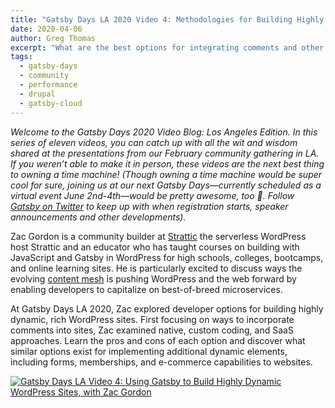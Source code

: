 ```yaml
---
title: "Gatsby Days LA 2020 Video 4: Methodologies for Building Highly Dynamic WordPress Sites Using Gatsby"
date: 2020-04-06
author: Greg Thomas
excerpt: "What are the best options for integrating comments and other dynamic elements into your WordPress website? Zac Gordon evaluates key approaches."
tags:
  - gatsby-days
  - community
  - performance
  - drupal
  - gatsby-cloud
---
```


_Welcome to the Gatsby Days 2020 Video Blog: Los Angeles Edition. In this series of eleven videos, you can catch up with all the wit and wisdom shared at the presentations from our February community gathering in LA. If you weren’t able to make it in person, these videos are the next best thing to owning a time machine! (Though owning a time machine would be super cool for sure, joining us at our next Gatsby Days—currently scheduled as a virtual event June 2nd-4th—would be pretty awesome, too 💜. Follow [Gatsby on Twitter](https://twitter.com/gatsbyjs) to keep up with when registration starts, speaker announcements and other developments)._

Zac Gordon is a community builder at [Strattic](https://www.strattic.com/) the serverless WordPress host Strattic and an educator who has taught courses on building with JavaScript and Gatsby in WordPress for high schools, colleges, bootcamps, and online learning sites. He is particularly excited to discuss ways the evolving [content mesh](https://www.gatsbyjs.org/blog/2018-10-04-journey-to-the-content-mesh/) is pushing WordPress and the web forward by enabling developers to capitalize on best-of-breed microservices.

At Gatsby Days LA 2020, Zac explored developer options for building highly dynamic, rich WordPress sites. First focusing on ways to incorporate comments into sites, Zac examined native, custom coding, and SaaS approaches. Learn the pros and cons of each option and discover what similar options exist for implementing additional dynamic elements, including forms, memberships, and e-commerce capabilities to websites.

[![Gatsby Days LA Video 4: Using Gatsby to Build Highly Dynamic WordPress Sites, with Zac Gordon](https://res.cloudinary.com/marcomontalbano/image/upload/v1585860921/video_to_markdown/images/youtube--O22FNh8XXT8-c05b58ac6eb4c4700831b2b3070cd403.jpg)](https://www.youtube.com/watch?v=O22FNh8XXT8 "Gatsby Days LA Video 4: Using Gatsby to Build Highly Dynamic WordPress Sites, with Zac Gordon")

